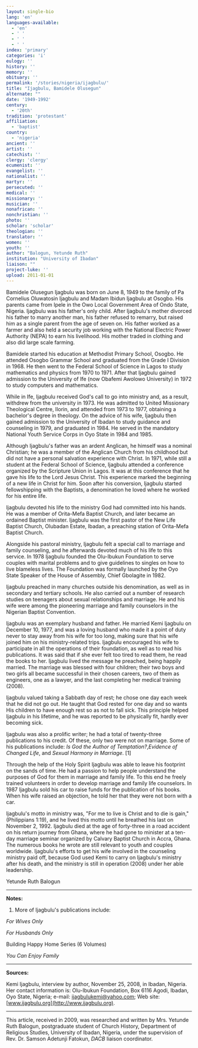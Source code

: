```yaml
---
layout: single-bio
lang: 'en'
languages-available:
  - 'en'
  - ' '
  - ' '
  - ' '
index: 'primary'
categories: 'i'
eulogy: ''
history: ''
memory: ''
obituary: ''
permalink: '/stories/nigeria/ijagbulu/'
title: "Ijagbulu, Bamidele Olusegun"
alternate: ""
date: '1949-1992'
century:
  - '20th'
tradition: 'protestant'
affiliation:
  - 'baptist'
country:
  - 'nigeria'
ancient: ''
artist: ''
catechist: ''
clergy: 'clergy'
ecumenist: ''
evangelist: ''
nationalist: ''
martyr: ''
persecuted: ''
medical: ''
missionary: ''
musician: ''
nonafrican: ''
nonchristian: ''
photo: ''
scholar: 'scholar'
theologian: ''
translator: ''
women: ''
youth: ''
author: "Balogun, Yetunde Ruth"
institution: "University of Ibadan"
liaison: ""
project-luke: ''
upload: 2011-01-01
---
```




Bamidele Olusegun Ijagbulu was born on June 8, 1949 to the family of Pa Cornelius Oluwatosin Ijagbulu and Madam Ibidun Ijagbulu at Osogbo. His parents came from Ipele in the Owo Local Government Area of Ondo State, Nigeria. Ijagbulu was his father's only child. After Ijagbulu's mother divorced his father to marry another man, his father refused to remarry, but raised him as a single parent from the age of seven on. His father worked as a farmer and also held a security job working with the National Electric Power Authority (NEPA) to earn his livelihood. His mother traded in clothing and also did large scale farming.

Bamidele started his education at Methodist Primary School, Osogbo. He attended Osogbo Grammar School and graduated from the Grade I Division in 1968. He then went to the Federal School of Science in Lagos to study mathematics and physics from 1970 to 1971. After that Ijagbulu gained admission to the University of Ife (now Obafemi Awolowo University) in 1972 to study computers and mathematics.

While in Ife, Ijagbulu received God's call to go into ministry and, as a result, withdrew from the university in 1973. He was admitted to United Missionary Theological Centre, Ilorin, and attended from 1973 to 1977, obtaining a bachelor's degree in theology. On the advice of his wife, Ijagbulu then gained admission to the University of Ibadan to study guidance and counseling in 1979, and graduated in 1984. He served in the mandatory National Youth Service Corps in Oyo State in 1984 and 1985.

Although Ijagbulu's father was an ardent Anglican, he himself was a nominal Christian; he was a member of the Anglican Church from his childhood but did not have a personal salvation experience with Christ. In 1971, while still a student at the Federal School of Science, Ijagbulu attended a conference organized by the Scripture Union in Lagos. It was at this conference that he gave his life to the Lord Jesus Christ. This experience marked the beginning of a new life in Christ for him. Soon after his conversion, Ijagbulu started fellowshipping with the Baptists, a denomination he loved where he worked for his entire life.

Ijagbulu devoted his life to the ministry God had committed into his hands. He was a member of Orita-Mefa Baptist Church, and later became an ordained Baptist minister. Ijagbulu was the first pastor of the New Life Baptist Church, Olubadan Estate, Ibadan, a preaching station of Orita-Mefa Baptist Church.

Alongside his pastoral ministry, Ijagbulu felt a special call to marriage and family counseling, and he afterwards devoted much of his life to this service. In 1978 Ijagbulu founded the Olu-Ibukun Foundation to serve couples with marital problems and to give guidelines to singles on how to live blameless lives. The Foundation was formally launched by the Oyo State Speaker of the House of Assembly, Chief Gbolagite in 1982.

Ijagbulu preached in many churches outside his denomination, as well as in secondary and tertiary schools. He also carried out a number of research studies on teenagers about sexual relationships and marriage. He and his wife were among the pioneering  marriage and family counselors in the Nigerian Baptist Convention.

Ijagbulu was an exemplary husband and father. He married Kemi Ijagbulu on December 10, 1977, and was a loving husband who made it a point of duty never to stay away from his wife for too long, making sure that his wife joined him on his ministry-related trips. Ijagbulu encouraged his wife to participate in all the operations of their foundation, as well as to read his publications. It was said that if she ever felt too tired to read them, he read the books to her. Ijagbulu lived the message he preached, being happily married. The marriage was blessed with four children; their two boys and two girls all became successful in their chosen careers, two of them as engineers, one as a lawyer, and the last completing her medical training (2008).

Ijagbulu valued taking a Sabbath day of rest; he chose one day each week that he did not go out. He taught that God rested for one day and so wants His children to have enough rest so as not to fall sick. This principle helped Ijagbulu in his lifetime, and he was reported to be physically fit, hardly ever becoming sick.

Ijagbulu was also a prolific writer; he had a total of twenty-three publications to his credit. Of these, only two were not on marriage. Some of his publications include: *Is God the Author of Temptation?*,*Evidence of Changed Life*, and *Sexual Harmony in Marriage*. [1]

Through the help of the Holy Spirit Ijagbulu was able to leave his footprint on the sands of time. He had a passion to help people understand the purposes of God for them in marriage and family life. To this end he freely trained volunteers in order to develop marriage and family life counselors. In 1987 Ijagbulu sold his car to raise funds for the publication of his books. When his wife raised an objection, he told her that they were not born with a car.

Ijagbulu's motto in ministry was, "For me to live is Christ and to die is gain," (Philippians 1:19), and he lived this motto until he breathed his last on November 2, 1992. Ijagbulu died at the age of forty-three in a road accident on his return journey from Ghana, where he had gone to minister at a ten-day marriage seminar organized by Calvary Baptist Church in Accra, Ghana. The numerous books he wrote are still relevant to youth and couples worldwide. Ijagbulu's efforts to get his wife involved in the counseling ministry paid off, because God used Kemi to carry on Ijagbulu's ministry after his death, and the ministry is still in operation (2008) under her able leadership.

Yetunde Ruth Balogun

---

**Notes:**

1. More of Ijagbulu's publications include:

*For Wives Only*

*For Husbands Only*

Building Happy Home Series (6 Volumes)

*You Can Enjoy Family*

---

**Sources:**

Kemi Ijagbulu, interview by author, November 25, 2008, in Ibadan, Nigeria. Her contact information is: Olu-Ibukun Foundation, Box 6116 Agodi, Ibadan, Oyo State, Nigeria; e-mail: [ijagbulukemi@yahoo.com](mailto:ijagbulukemi@yahoo.com); Web site: [www.ijagbulu.org](http://www.ijagbulu.org).

---

This article, received in 2009, was researched and written by Mrs. Yetunde Ruth Balogun, postgraduate student of Church History, Department of Religious Studies, University of Ibadan, Nigeria, under the supervision of Rev. Dr. Samson Adetunji Fatokun, *DACB* liaison coordinator.
